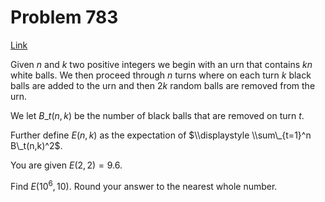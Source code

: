 # Problem 783

[Link](https://projecteuler.net/problem=783)

Given $n$ and $k$ two positive integers we begin with an urn that contains $kn$ white balls. We then proceed through $n$ turns where on each turn $k$ black balls are added to the urn and then $2k$ random balls are removed from the urn.

We let $B\_t(n,k)$ be the number of black balls that are removed on turn $t$.

Further define $E(n,k)$ as the expectation of $\\displaystyle \\sum\_{t=1}^n B\_t(n,k)^2$.

You are given $E(2,2) = 9.6$.

Find $E(10^6,10)$. Round your answer to the nearest whole number.